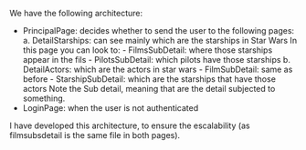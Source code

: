 We have the following architecture:
- PrincipalPage: decides whether to send the user to the following pages:
    a. DetailStarships: can see mainly which are the starships in Star Wars
    In this page you can look to:
        - FilmsSubDetail: where those starships appear in the fils
        - PilotsSubDetail: which pilots have those starships
    b. DetailActors: which are the actors in star wars
        - FilmSubDetail: same as before
        - StarshipSubDetail: which are the starships that have those actors
    Note the Sub detail, meaning that are the detail subjected to something.
- LoginPage: when the user is not authenticated

I have developed this architecture, to ensure the escalability (as filmsubsdetail is the same file in both pages).
